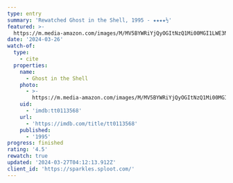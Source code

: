 ```yaml
---
type: entry
summary: 'Rewatched Ghost in the Shell, 1995 - ★★★★½'
featured: >-
  https://m.media-amazon.com/images/M/MV5BYWRiYjQyOGItNzQ1Mi00MGI1LWE3NjItNTg1ZDQwNjUwNDM2XkEyXkFqcGdeQXVyNTAyODkwOQ@@._V1_SX300.jpg
date: '2024-03-26'
watch-of:
  type:
    - cite
  properties:
    name:
      - Ghost in the Shell
    photo:
      - >-
        https://m.media-amazon.com/images/M/MV5BYWRiYjQyOGItNzQ1Mi00MGI1LWE3NjItNTg1ZDQwNjUwNDM2XkEyXkFqcGdeQXVyNTAyODkwOQ@@._V1_SX300.jpg
    uid:
      - 'imdb:tt0113568'
    url:
      - 'https://imdb.com/title/tt0113568'
    published:
      - '1995'
progress: finished
rating: '4.5'
rewatch: true
updated: '2024-03-27T04:12:13.912Z'
client_id: 'https://sparkles.sploot.com/'
---
```


